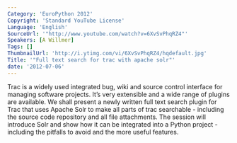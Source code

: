 ```yaml
---
Category: 'EuroPython 2012'
Copyright: 'Standard YouTube License'
Language: 'English'
SourceUrl: '"http://www.youtube.com/watch?v=6XvSvPhqRZ4"'
Speakers: [A Willmer]
Tags: []
ThumbnailUrl: 'http://i.ytimg.com/vi/6XvSvPhqRZ4/hqdefault.jpg'
Title: '"Full text search for trac with apache solr"'
date: '2012-07-06'
---
```

Trac is a widely used integrated bug, wiki and source control interface for
managing software projects. It’s very extensible and a wide range of plugins
are available. We shall present a newly written full text search plugin for
Trac that uses Apache Solr to make all parts of trac searchable - including
the source code repository and all file attachments. The session will
introduce Solr and show how it can be integrated into a Python project
-including the pitfalls to avoid and the more useful features.

